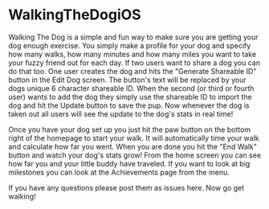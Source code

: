# WalkingTheDogiOS

Walking The Dog is a simple and fun way to make sure you are getting your dog enough exercise. You simply make a profile for your dog 
and specify how many walks, how many minutes and how many miles you want to take your fuzzy friend out for each day. If two users want to 
share a dog you can do that too. One user creates the dog and hits the "Generate Shareable ID" button in the Edit Dog screen. The button's
text will be replaced by your dogs unique 6 character shareable ID. When the second (or third or fourth user) wants to add the dog they 
simply use the shareable ID to import the dog and hit the Update button to save the pup. Now whenever the dog is taken out all users will 
see the update to the dog's stats in real time!

Once you have your dog set up you just hit the paw button on the bottom right of the homepage to start your walk. It will automatically time
your walk and calculate how far you went. When you are done you hit the "End Walk" button and watch your dog's stats grow! From the home screen
you can see how far you and your little buddy have traveled. If you want to look at big milestones you can look at the Achievements page 
from the menu.

If you have any questions please post them as issues here. Now go get walking!

